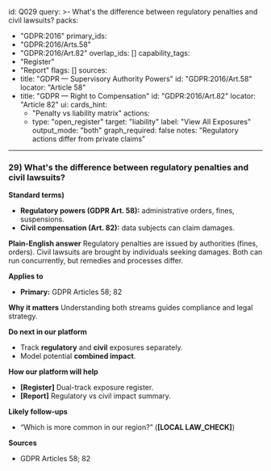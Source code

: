 id: Q029
query: >-
  What's the difference between regulatory penalties and civil lawsuits?
packs:
  - "GDPR:2016"
primary_ids:
  - "GDPR:2016/Arts.58"
  - "GDPR:2016/Art.82"
overlap_ids: []
capability_tags:
  - "Register"
  - "Report"
flags: []
sources:
  - title: "GDPR — Supervisory Authority Powers"
    id: "GDPR:2016/Art.58"
    locator: "Article 58"
  - title: "GDPR — Right to Compensation"
    id: "GDPR:2016/Art.82"
    locator: "Article 82"
ui:
  cards_hint:
    - "Penalty vs liability matrix"
  actions:
    - type: "open_register"
      target: "liability"
      label: "View All Exposures"
output_mode: "both"
graph_required: false
notes: "Regulatory actions differ from private claims"
---
### 29) What's the difference between regulatory penalties and civil lawsuits?

**Standard terms)**
- **Regulatory powers (GDPR Art. 58):** administrative orders, fines, suspensions.
- **Civil compensation (Art. 82):** data subjects can claim damages.

**Plain-English answer**
Regulatory penalties are issued by authorities (fines, orders). Civil lawsuits are brought by individuals seeking damages. Both can run concurrently, but remedies and processes differ.

**Applies to**
- **Primary:** GDPR Articles 58; 82

**Why it matters**
Understanding both streams guides compliance and legal strategy.

**Do next in our platform**
- Track **regulatory** and **civil** exposures separately.
- Model potential **combined impact**.

**How our platform will help**
- **[Register]** Dual-track exposure register.
- **[Report]** Regulatory vs civil impact summary.

**Likely follow-ups**
- “Which is more common in our region?” (**[LOCAL LAW_CHECK]**)

**Sources**
- GDPR Articles 58; 82
